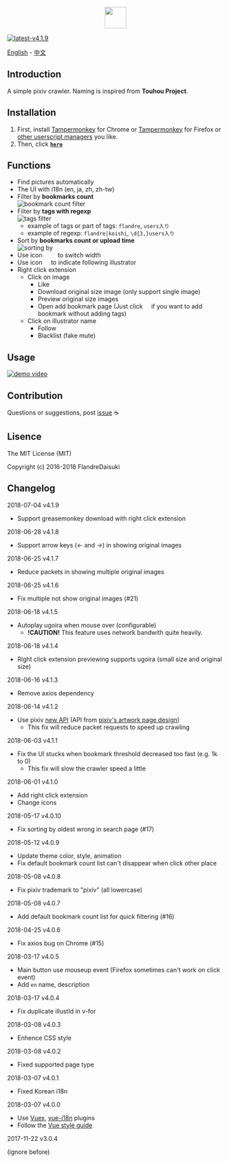 <p align="center"><a href="https://github.com/FlandreDaisuki/Patchouli" target="_blank"><img width="50"src="https://i.imgur.com/VwoYc5w.png"></a></p>

[![latest-v4.1.9](https://img.shields.io/badge/latest-v4.1.9-blue.svg)](#)

[English](https://github.com/FlandreDaisuki/Patchouli/blob/master/README.en.md) - [中文](https://github.com/FlandreDaisuki/Patchouli/blob/master/README.md)

## Introduction

A simple pixiv crawler. Naming is inspired from **Touhou Project**.

## Installation

1. First, install [Tampermonkey](https://chrome.google.com/webstore/detail/tampermonkey/dhdgffkkebhmkfjojejmpbldmpobfkfo) for Chrome or [Tampermonkey](https://addons.mozilla.org/zh-TW/firefox/addon/tampermonkey/) for Firefox or [other userscript managers](https://greasyfork.org/help/installing-user-scripts) you like.
2. Then, click [**`here`**](https://rawgit.com/FlandreDaisuki/Patchouli/master/dist/patchouli.user.js)

## Functions

- Find pictures automatically
- The UI with i18n (en, ja, zh, zh-tw)
- Filter by **bookmarks count**<br>
  ![bookmark count filter](https://rawgit.com/FlandreDaisuki/Patchouli/master/assets/bookmark-count-filter.png)
- Filter by **tags with regexp**<br>
  ![tags filter](https://rawgit.com/FlandreDaisuki/Patchouli/master/assets/tags-filter.png)
   - example of tags or part of tags: `flandre`, `users入り`
   - example of regexp: `flandre|koishi`, `\d{3,}users入り`
- Sort by **bookmarks count or upload time**<br>
  ![sorting by](https://rawgit.com/FlandreDaisuki/Patchouli/master/assets/sorting-by.png)
- Use icon <img src="https://rawgit.com/FlandreDaisuki/Patchouli/master/assets/fas-compress.svg" width="12"> <img src="https://rawgit.com/FlandreDaisuki/Patchouli/master/assets/fas-expand.svg" width="12"> to switch width
- Use icon <img src="https://rawgit.com/FlandreDaisuki/Patchouli/master/assets/fas-rss.svg" width="12"> to indicate following illustrator
- Right click extension
   - Click on image
      - Like
      - Download original size image (only support single image)
      - Preview  original size images
      - Open add bookmark page (Just click <img src="https://rawgit.com/FlandreDaisuki/Patchouli/master/assets/bookmark-heart-off.svg" width="12"> if you want to add bookmark without adding tags)
   - Click on illustrator name
      - Follow
      - Blacklist (fake mute)

## Usage

[![demo video](https://img.youtube.com/vi/zIoCwdpZr0M/0.jpg)](https://www.youtube.com/watch?v=zIoCwdpZr0M)

## Contribution

Questions or suggestions, post [issue](https://github.com/FlandreDaisuki/Patchouli/issues) :coffee:

## Lisence

The MIT License (MIT)

Copyright (c) 2016-2018 FlandreDaisuki

## Changelog

2018-07-04 v4.1.9

- Support greasemonkey download with right click extension

2018-06-28 v4.1.8

- Support arrow keys (← and →) in showing original images

2018-06-25 v4.1.7

- Reduce packets in showing multiple original images

2018-06-25 v4.1.6

- Fix multiple not show original images (#21)

2018-06-18 v4.1.5

- Autoplay ugoira when mouse over (configurable)
   - **!CAUTION!** This feature uses network bandwith quite heavily.

2018-06-18 v4.1.4

- Right click extension previewing supports ugoira (small size and original size)

2018-06-16 v4.1.3

- Remove axios dependency

2018-06-14 v4.1.2

- Use pixiv [new API](https://github.com/FlandreDaisuki/Patchouli/wiki/New-API) (API from [pixiv's artwork page design](https://www.pixiv.net/info.php?id=4653))
   - This fix will reduce packet requests to speed up crawling

2018-06-03 v4.1.1

- Fix the UI stucks when bookmark threshold decreased too fast (e.g. 1k to 0)
   - This fix will slow the crawler speed a little

2018-06-01 v4.1.0

- Add right click extension
- Change icons

2018-05-17 v4.0.10

- Fix sorting by oldest wrong in search page (#17)

2018-05-12 v4.0.9

- Update theme color, style, animation
- Fix default bookmark count list can't disappear when click other place

2018-05-08 v4.0.8

- Fix pixiv trademark to "pixiv" (all lowercase)

2018-05-08 v4.0.7

- Add default bookmark count list for quick filtering (#16)

2018-04-25 v4.0.6

- Fix axios bug on Chrome (#15)

2018-03-17 v4.0.5

- Main button use mouseup event (Firefox sometimes can't work on click event)
- Add `en` name, description

2018-03-17 v4.0.4

- Fix duplicate illustId in v-for

2018-03-08 v4.0.3

- Enhence CSS style

2018-03-08 v4.0.2

- Fixed supported page type

2018-03-07 v4.0.1

- Fixed Korean i18n

2018-03-07 v4.0.0

- Use [Vuex](https://github.com/vuejs/vuex), [vue-i18n](https://github.com/kazupon/vue-i18n) plugins
- Follow the [Vue style guide](https://vuejs.org/v2/style-guide/)

2017-11-22 v3.0.4

(ignore before)
